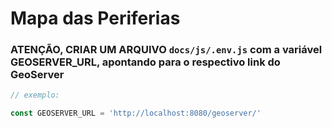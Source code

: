# Mapa das Periferias

### ATENÇÃO, CRIAR UM ARQUIVO `docs/js/.env.js` com a variável GEOSERVER_URL, apontando para o respectivo link do GeoServer

```javascript
// exemplo:

const GEOSERVER_URL = 'http://localhost:8080/geoserver/'

```